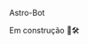 Astro-Bot

Em construção 🚧🛠️

<img align="left" src="https://github.com/AlefMends/astro-bot/blob/main/assets/astroreadme.gif" alt="">


